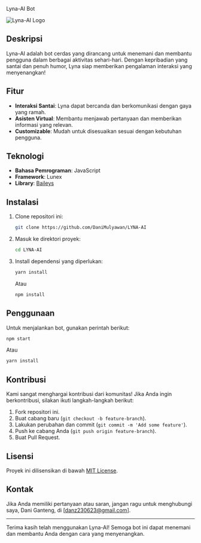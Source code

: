 Lyna-AI Bot

![Lyna-AI Logo](https://files.catbox.moe/qt23l0.png)

## Deskripsi

Lyna-AI adalah bot cerdas yang dirancang untuk menemani dan membantu pengguna dalam berbagai aktivitas sehari-hari. Dengan kepribadian yang santai dan penuh humor, Lyna siap memberikan pengalaman interaksi yang menyenangkan!

## Fitur

- **Interaksi Santai**: Lyna dapat bercanda dan berkomunikasi dengan gaya yang ramah.
- **Asisten Virtual**: Membantu menjawab pertanyaan dan memberikan informasi yang relevan.
- **Customizable**: Mudah untuk disesuaikan sesuai dengan kebutuhan pengguna.

## Teknologi

- **Bahasa Pemrograman**: JavaScript
- **Framework**: Lunex
- **Library**: [Baileys](https://github.com/adiwajshing/Baileys)

## Instalasi

1. Clone repositori ini:
   ```bash
   git clone https://github.com/DaniMulyawan/LYNA-AI
   ```
2. Masuk ke direktori proyek:
   ```bash
   cd LYNA-AI
   ```
3. Install dependensi yang diperlukan:
   ```bash
   yarn install
   ```
   Atau
   ```bash
   npm install
   ```

## Penggunaan

Untuk menjalankan bot, gunakan perintah berikut:
```bash
npm start
```
Atau
```bash
yarn install
```

## Kontribusi

Kami sangat menghargai kontribusi dari komunitas! Jika Anda ingin berkontribusi, silakan ikuti langkah-langkah berikut:

1. Fork repositori ini.
2. Buat cabang baru (`git checkout -b feature-branch`).
3. Lakukan perubahan dan commit (`git commit -m 'Add some feature'`).
4. Push ke cabang Anda (`git push origin feature-branch`).
5. Buat Pull Request.

## Lisensi

Proyek ini dilisensikan di bawah [MIT License](LICENSE).

## Kontak

Jika Anda memiliki pertanyaan atau saran, jangan ragu untuk menghubungi saya, Dani Ganteng, di [danz230623@gmail.com].

---

Terima kasih telah menggunakan Lyna-AI! Semoga bot ini dapat menemani dan membantu Anda dengan cara yang menyenangkan.
